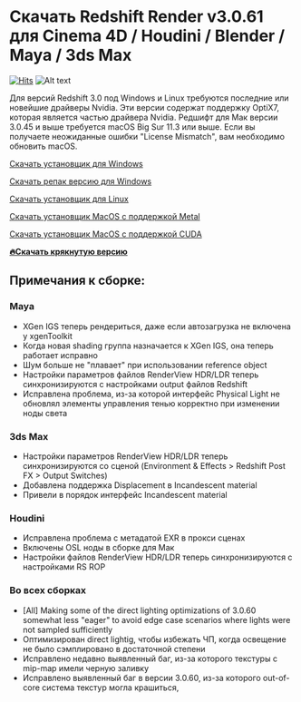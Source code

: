 # Скачать Redshift Render v3.0.61 для Сinema 4D / Houdini / Blender / Maya / 3ds Max
[![Hits](https://hits.seeyoufarm.com/api/count/incr/badge.svg?url=https%3A%2F%2Fgithub.com%2Fredrender%2Fredshift-v3.0.61&count_bg=%2379C83D&title_bg=%23555555&icon=&icon_color=%23E7E7E7&title=&edge_flat=false)](https://hits.seeyoufarm.com)
![Alt text](https://github.com/redrender/redshift-v3.0.61/blob/main/redshift-image.jpeg?raw=true "REDSHIFT")

Для версий Redshift 3.0 под Windows и Linux требуются последние или новейшие драйверы Nvidia. Эти версии содержат поддержку OptiX7, которая является частью драйвера Nvidia. Редшифт для Мак версии 3.0.45 и выше требуется macOS Big Sur 11.3 или выше. Если вы получаете неожиданные ошибки "License Mismatch", вам необходимо обновить macOS.

[Скачать установщик для Windows](https://installer.maxon.net/installer/rs/redshift_v3.0.61_setup.exe)

[Скачать репак версию для Windows](https://installer.maxon.net/installer/rs/redshift_v3.0.61.zip)

[Скачать установщик для Linux](https://installer.maxon.net/installer/rs/redshift_v3.0.61_linux.run)

[Скачать установщик MacOS c поддержкой Metal](https://installer.maxon.net/installer/rs/redshift_v3.0.61_macos_metal.pkg)

[Скачать установщик MacOS с поддержкой CUDA](https://installer.maxon.net/installer/rs/redshift_v3.0.61_macos_cuda.pkg)

**[🔥Скачать крякнутую версию](https://t.me/+UYvAWYziQ5Y4ZWFi)**

## Примечания к сборке:

### Maya
- XGen IGS теперь рендериться, даже если автозагрузка не включена у xgenToolkit
- Когда новая shading группа назначается к XGen IGS, она теперь работает исправно
- Шум больше не "плавает" при использовании reference object
- Настройки параметров файлов RenderView HDR/LDR теперь синхронизируются с настройками output файлов Redshift
- Исправлена проблема, из-за которой интерфейс Physical Light не обновлял элементы управления тенью корректно при изменении ноды света

### 3ds Max
- Настройки параметров RenderView HDR/LDR теперь синхронизируются со сценой (Environment & Effects > Redshift Post FX > Output Switches)
- Добавлена поддержка Displacement в Incandescent material
- Привели в порядок интерфейс Incandescent material

### Houdini
- Исправлена проблема с метадатой EXR в прокси сценах
- Включены OSL ноды в сборке для Мак
- Настройки файлов RenderView HDR/LDR теперь синхронизируются с настройками RS ROP

### Во всех сборках
- [All] Making some of the direct lighting optimizations of 3.0.60 somewhat less "eager" to avoid edge case scenarios where lights were not sampled sufficiently
- Оптимизирован direct lightig, чтобы избежать ЧП, когда освещение не было сэмплировано в достаточной степени
- Исправлено недавно выявленный баг, из-за которого текстуры с mip-map имели черную заливку
- Исправлено выявленный баг в версии 3.0.60, из-за которого out-of-core система текстур могла крашиться,
